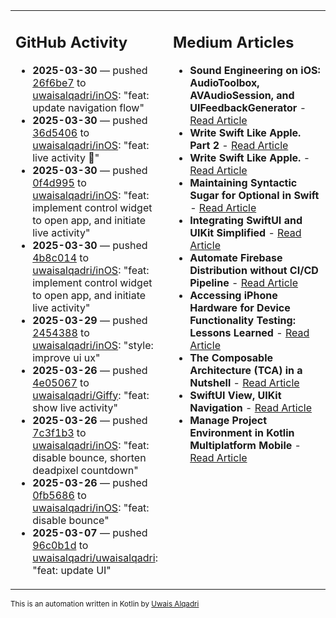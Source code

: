 <table>
<tr>
<td valign="top" width="50%">
        
## GitHub Activity
           
- **2025-03-30** — pushed [26f6be7](https://github.com/uwaisalqadri/inOS/commits/26f6be7f49b77821468888c1d77922c76c2f4280) to [uwaisalqadri/inOS](https://github.com/uwaisalqadri/inOS): "feat: update navigation flow"
- **2025-03-30** — pushed [36d5406](https://github.com/uwaisalqadri/inOS/commits/36d5406b17f1b6dab934354abc0ef426b5aadc27) to [uwaisalqadri/inOS](https://github.com/uwaisalqadri/inOS): "feat: live activity 🦍"
- **2025-03-30** — pushed [0f4d995](https://github.com/uwaisalqadri/inOS/commits/0f4d995402305bab10e57df9f74e8151db76dda0) to [uwaisalqadri/inOS](https://github.com/uwaisalqadri/inOS): "feat: implement control widget to open app, and initiate live activity"
- **2025-03-30** — pushed [4b8c014](https://github.com/uwaisalqadri/inOS/commits/4b8c0145a07005db89b60705e3b72eede1664c07) to [uwaisalqadri/inOS](https://github.com/uwaisalqadri/inOS): "feat: implement control widget to open app, and initiate live activity"
- **2025-03-29** — pushed [2454388](https://github.com/uwaisalqadri/inOS/commits/245438815881e87f6d3a7f671b921a858451faf3) to [uwaisalqadri/inOS](https://github.com/uwaisalqadri/inOS): "style: improve ui ux"
- **2025-03-26** — pushed [4e05067](https://github.com/uwaisalqadri/Giffy/commits/4e05067cd5523ca4da6fe81e6233bbfc718d468c) to [uwaisalqadri/Giffy](https://github.com/uwaisalqadri/Giffy): "feat: show live activity"
- **2025-03-26** — pushed [7c3f1b3](https://github.com/uwaisalqadri/inOS/commits/7c3f1b333a5831d851a4696d463adc5966969b34) to [uwaisalqadri/inOS](https://github.com/uwaisalqadri/inOS): "feat: disable bounce, shorten deadpixel countdown"
- **2025-03-26** — pushed [0fb5686](https://github.com/uwaisalqadri/inOS/commits/0fb568612ad816c40611680d071391d5b8cc2cb6) to [uwaisalqadri/inOS](https://github.com/uwaisalqadri/inOS): "feat: disable bounce"
- **2025-03-07** — pushed [96c0b1d](https://github.com/uwaisalqadri/uwaisalqadri/commits/96c0b1da38ba1896444d40c5e01a560e8f12c762) to [uwaisalqadri/uwaisalqadri](https://github.com/uwaisalqadri/uwaisalqadri): "feat: update UI"
            
</td>
        
<td valign="top" width="50%">
        
## Medium Articles
            
- **Sound Engineering on iOS: AudioToolbox, AVAudioSession, and UIFeedbackGenerator** - [Read Article](https://medium.com/@uwaisalqadri/sound-engineering-on-ios-audiotoolbox-avaudiosession-and-uifeedbackgenerator-7ecee15db93a?source=rss-e28d558666f9------2)
- **Write Swift Like Apple. Part 2** - [Read Article](https://medium.com/@uwaisalqadri/write-swift-like-apple-part-2-44e025e51824?source=rss-e28d558666f9------2)
- **Write Swift Like Apple.** - [Read Article](https://medium.com/@uwaisalqadri/write-swift-like-apple-4c4331cf140c?source=rss-e28d558666f9------2)
- **Maintaining Syntactic Sugar for Optional in Swift** - [Read Article](https://medium.com/@uwaisalqadri/maintaining-syntactic-sugar-for-optional-in-swift-dfb7f9019fba?source=rss-e28d558666f9------2)
- **Integrating SwiftUI and UIKit Simplified** - [Read Article](https://medium.com/@uwaisalqadri/seamlessly-bridging-swiftui-and-uikit-a-practical-approach-f7cb8d2f6f11?source=rss-e28d558666f9------2)
- **Automate Firebase Distribution without CI/CD Pipeline** - [Read Article](https://medium.com/@uwaisalqadri/automate-firebase-distribution-89cb261fd860?source=rss-e28d558666f9------2)
- **Accessing iPhone Hardware for Device Functionality Testing: Lessons Learned** - [Read Article](https://medium.com/@uwaisalqadri/accessing-iphone-hardware-for-device-functionality-testing-lessons-learned-5d81676082d8?source=rss-e28d558666f9------2)
- **The Composable Architecture (TCA) in a Nutshell** - [Read Article](https://medium.com/@uwaisalqadri/the-composable-architecture-tca-in-a-nutshell-3c574708542c?source=rss-e28d558666f9------2)
- **SwiftUI View, UIKit Navigation** - [Read Article](https://medium.com/@uwaisalqadri/swiftui-view-uikit-navigation-74aa22fc0e0?source=rss-e28d558666f9------2)
- **Manage Project Environment in Kotlin Multiplatform Mobile** - [Read Article](https://medium.com/@uwaisalqadri/manage-project-environment-in-kotlin-multiplatform-mobile-528847c3bfc5?source=rss-e28d558666f9------2)
            
</td>
</tr>
</table>
        
<sub>This is an automation written in Kotlin by <a href="https://uwais.framer.website/">Uwais Alqadri</a></sub>